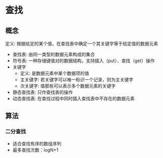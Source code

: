 # 查找

## 概念

定义: 根据给定的某个值，在查找表中确定一个其关键字等于给定值的数据元素

- 查找表: 由同一类型的数据元素构成的集合
- 符号表: 一种存储键值对的数据结构，支持插入（put）、查找（get）操作
- 关键字
  - 定义: 是数据元素中某个数据项的值
  - 主关键字: 若关键字可以唯一标识一个记录，则为主关键字
  - 次关键字: 值那些可以表示多个数据元素的关键字
- 静态查找表: 只作查找表的操作
- 动态查找表: 在查找过程中同时插入查找表中不存在的数据元素

## 算法

### 二分查找

- 适合查找有序的数组序列
- 最多查找次数：logN+1
